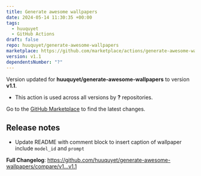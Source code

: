 ```yaml
---
title: Generate awesome wallpapers
date: 2024-05-14 11:30:35 +00:00
tags:
  - huuquyet
  - GitHub Actions
draft: false
repo: huuquyet/generate-awesome-wallpapers
marketplace: https://github.com/marketplace/actions/generate-awesome-wallpapers
version: v1.1
dependentsNumber: "?"
---
```



Version updated for **huuquyet/generate-awesome-wallpapers** to version **v1.1**.
- This action is used across all versions by **?** repositories.

Go to the [GitHub Marketplace](https://github.com/marketplace/actions/generate-awesome-wallpapers) to find the latest changes.

## Release notes

- Update README with comment block to insert caption of wallpaper include `model_id` and `prompt`

**Full Changelog**: https://github.com/huuquyet/generate-awesome-wallpapers/compare/v1...v1.1
